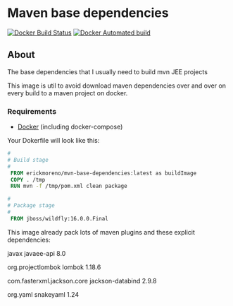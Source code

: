 # Maven base dependencies
[![Docker Build Status](https://img.shields.io/docker/build/erickmoreno/mvn-base-dependencies.svg)](https://hub.docker.com/r/erickmoreno/mvn-base-dependencies/)
[![Docker Automated build](https://img.shields.io/docker/automated/erickmoreno/mvn-base-dependencies.svg)](https://hub.docker.com/r/erickmoreno/mvn-base-dependencies/)

## About
The base dependencies that I usually need to build mvn JEE projects

This image is util to avoid download maven dependencies over and over on every build to a maven project on docker.

### Requirements

- [Docker](https://docs.docker.com/engine/installation/) (including docker-compose)

Your Dokerfile will look like this:

```Dockerfile
#
# Build stage
#
 FROM erickmoreno/mvn-base-dependencies:latest as buildImage
 COPY . /tmp
 RUN mvn -f /tmp/pom.xml clean package

# 
# Package stage
#  
 FROM jboss/wildfly:16.0.0.Final
```
This image already pack lots of maven plugins and these explicit dependencies:

   <groupId>javax</groupId>
   <artifactId>javaee-api</artifactId>
   <version>8.0</version>

   <groupId>org.projectlombok</groupId>
   <artifactId>lombok</artifactId>
   <version>1.18.6</version>

   <groupId>com.fasterxml.jackson.core</groupId>
   <artifactId>jackson-databind</artifactId>
   <version>2.9.8</version>

   <groupId>org.yaml</groupId>
   <artifactId>snakeyaml</artifactId>
   <version>1.24</version>
